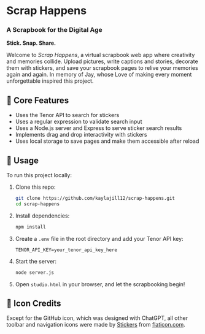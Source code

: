 # Scrap Happens  
### A Scrapbook for the Digital Age  

**Stick. Snap. Share.**

Welcome to *Scrap Happens*, a virtual scrapbook web app where creativity and memories collide. Upload pictures, write captions and stories, decorate them with stickers, and save your scrapbook pages to relive your memories again and again. In memory of Jay, whose Love of making every moment unforgettable inspired this project.

## 📌 Core Features
- Uses the Tenor API to search for stickers
- Uses a regular expression to validate search input
- Uses a Node.js server and Express to serve sticker search results
- Implements drag and drop interactivity with stickers
- Uses local storage to save pages and make them accessible after reload


## 🚀 Usage
To run this project locally:

1. Clone this repo:
   ```bash
   git clone https://github.com/kaylajill12/scrap-happens.git
   cd scrap-happens
   ```

2. Install dependencies:
   ```bash
   npm install
   ```

3. Create a `.env` file in the root directory and add your Tenor API key:
   ```
   TENOR_API_KEY=your_tenor_api_key_here
   ```

4. Start the server:
   ```bash
   node server.js
   ```

5. Open `studio.html` in your browser, and let the scrapbooking begin!

## 🎨 Icon Credits

Except for the GitHub icon, which was designed with ChatGPT, all other toolbar and navigation icons were made by [Stickers](https://www.flaticon.com/authors/stickers) from [flaticon.com](https://www.flaticon.com).